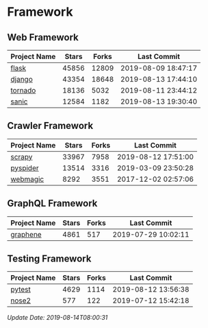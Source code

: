 # Framework

## Web Framework

| Project Name | Stars | Forks | Last Commit |
| ------------ | ----- | ----- | ----------- |
| [flask](https://github.com/pallets/flask) | 45856 | 12809 | 2019-08-09 18:47:17 |
| [django](https://github.com/django/django) | 43354 | 18648 | 2019-08-13 17:44:10 |
| [tornado](https://github.com/tornadoweb/tornado) | 18136 | 5032 | 2019-08-11 23:44:12 |
| [sanic](https://github.com/huge-success/sanic) | 12584 | 1182 | 2019-08-13 19:30:40 |

## Crawler Framework

| Project Name | Stars | Forks | Last Commit |
| ------------ | ----- | ----- | ----------- |
| [scrapy](https://github.com/scrapy/scrapy) | 33967 | 7958 | 2019-08-12 17:51:00 |
| [pyspider](https://github.com/binux/pyspider) | 13514 | 3316 | 2019-03-09 23:50:28 |
| [webmagic](https://github.com/code4craft/webmagic) | 8292 | 3551 | 2017-12-02 02:57:06 |

## GraphQL Framework

| Project Name | Stars | Forks | Last Commit |
| ------------ | ----- | ----- | ----------- |
| [graphene](https://github.com/graphql-python/graphene) | 4861 | 517 | 2019-07-29 10:02:11 |

## Testing Framework

| Project Name | Stars | Forks | Last Commit |
| ------------ | ----- | ----- | ----------- |
| [pytest](https://github.com/pytest-dev/pytest) | 4629 | 1114 | 2019-08-12 13:56:38 |
| [nose2](https://github.com/nose-devs/nose2) | 577 | 122 | 2019-07-12 15:42:18 |

*Update Date: 2019-08-14T08:00:31*